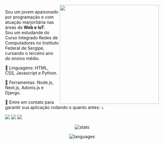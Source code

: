 <img src="https://raw.githubusercontent.com/MicaelliMedeiros/micaellimedeiros/master/image/computer-illustration.png" min-width="325px" max-width="325px" width="325px" align="right">

<p align="left"> 
  Sou um jovem apaixonado por programação e com atuação marjoritária nas áreas de <strong>Web e IoT</strong>.<br>
  Sou um estudande do Curso Integrado Redes de Computadores no Instituto Federal de Sergipe, cursando o terceiro ano do ensino médio.
</p>

<p align="left">
  🦄 Linguagens: HTML, CSS, Javascript e Python.
</p>

<p align="left">
  💼 Ferramentas: Node.js, Next.js, Adonis.js e Django.
</p>

<p align="left">
  💌 Entre em contato para garantir sua aplicação rodando o quanto antes: ⤵️
</p>

<p align="left">
  <a href="mailto:felipecarvalho5520@outlook.com" alt="Gmail">
  <img src="https://img.shields.io/badge/-Gmail-FF0000?style=flat-round&labelColor=FF0000&logo=gmail&logoColor=white&link=mailto:felipecarvalho5520@outlook.com" /></a>

  <a href="#" alt="LinkedIn">
  <img src="https://img.shields.io/badge/-Linkedin-0e76a8?style=flat-round&logo=Linkedin&logoColor=white&link=LINK-DO-SEU-LINKEDIN" /></a>

  <a href="https://www.instagram.com/felipscarvalho/" alt="Instagram">
  <img src="https://img.shields.io/badge/-Instagram-DF0174?style=flat-round&labelColor=DF0174&logo=instagram&logoColor=white&link=https://www.instagram.com/felipscarvalho/"/></a>
</p>

<p align="center">
  <img src="https://github-readme-stats.vercel.app/api?username=FelipsCarvalho&theme=dark&show_icons=true" alt="stats">
</p>
<p align="center">
  <img src="https://github-readme-stats.vercel.app/api/top-langs/?username=FelipsCarvalho&hide=html&layout=compact&theme=dark" alt="languages">
</p>
